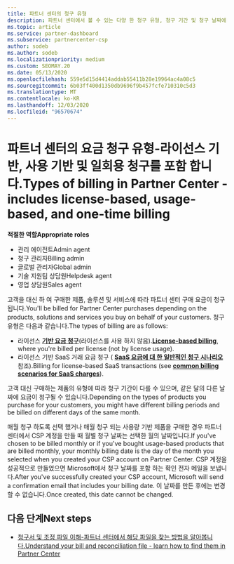 ```yaml
---
title: 파트너 센터의 청구 유형
description: 파트너 센터에서 볼 수 있는 다양 한 청구 유형, 청구 기간 및 청구 날짜에 대해 알아봅니다.
ms.topic: article
ms.service: partner-dashboard
ms.subservice: partnercenter-csp
author: sodeb
ms.author: sodeb
ms.localizationpriority: medium
ms.custom: SEOMAY.20
ms.date: 05/13/2020
ms.openlocfilehash: 559e5d15d4414addab55411b28e19964ac4a08c5
ms.sourcegitcommit: 6b03ff400d1350db9696f9b457fcfe710310c5d3
ms.translationtype: MT
ms.contentlocale: ko-KR
ms.lasthandoff: 12/03/2020
ms.locfileid: "96570674"
---
```

# <a name="types-of-billing-in-partner-center---includes-license-based-usage-based-and-one-time-billing"></a><span data-ttu-id="993a9-103">파트너 센터의 요금 청구 유형-라이선스 기반, 사용 기반 및 일회용 청구를 포함 합니다.</span><span class="sxs-lookup"><span data-stu-id="993a9-103">Types of billing in Partner Center - includes license-based, usage-based, and one-time billing</span></span>

<span data-ttu-id="993a9-104">**적절한 역할**</span><span class="sxs-lookup"><span data-stu-id="993a9-104">**Appropriate roles**</span></span>

- <span data-ttu-id="993a9-105">관리 에이전트</span><span class="sxs-lookup"><span data-stu-id="993a9-105">Admin agent</span></span>
- <span data-ttu-id="993a9-106">청구 관리자</span><span class="sxs-lookup"><span data-stu-id="993a9-106">Billing admin</span></span>
- <span data-ttu-id="993a9-107">글로벌 관리자</span><span class="sxs-lookup"><span data-stu-id="993a9-107">Global admin</span></span>
- <span data-ttu-id="993a9-108">기술 지원팀 상담원</span><span class="sxs-lookup"><span data-stu-id="993a9-108">Helpdesk agent</span></span>
- <span data-ttu-id="993a9-109">영업 상담원</span><span class="sxs-lookup"><span data-stu-id="993a9-109">Sales agent</span></span>

<span data-ttu-id="993a9-110">고객을 대신 하 여 구매한 제품, 솔루션 및 서비스에 따라 파트너 센터 구매 요금이 청구 됩니다.</span><span class="sxs-lookup"><span data-stu-id="993a9-110">You'll be billed for Partner Center purchases depending on the products, solutions and services you buy on behalf of your customers.</span></span> <span data-ttu-id="993a9-111">청구 유형은 다음과 같습니다.</span><span class="sxs-lookup"><span data-stu-id="993a9-111">The types of billing are as follows:</span></span>

- <span data-ttu-id="993a9-112">라이선스 [**기반 요금 청구**](license-based-billing.md)(라이선스를 사용 하지 않음).</span><span class="sxs-lookup"><span data-stu-id="993a9-112">[**License-based billing**](license-based-billing.md), where you're billed per license (not by license usage).</span></span>
- <span data-ttu-id="993a9-113">라이선스 기반 SaaS 거래 요금 청구 ( [**SaaS 요금에 대 한 일반적인 청구 시나리오**](common-billing-scenarios-saas.md)참조).</span><span class="sxs-lookup"><span data-stu-id="993a9-113">Billing for license-based SaaS transactions (see [**common billing scenarios for SaaS charges**](common-billing-scenarios-saas.md)).</span></span>

<span data-ttu-id="993a9-114">고객 대신 구매하는 제품의 유형에 따라 청구 기간이 다를 수 있으며, 같은 달의 다른 날짜에 요금이 청구될 수 있습니다.</span><span class="sxs-lookup"><span data-stu-id="993a9-114">Depending on the types of products you purchase for your customers, you might have different billing periods and be billed on different days of the same month.</span></span>

<span data-ttu-id="993a9-115">매월 청구 하도록 선택 했거나 매월 청구 되는 사용량 기반 제품을 구매한 경우 파트너 센터에서 CSP 계정을 만들 때 월별 청구 날짜는 선택한 월의 날짜입니다.</span><span class="sxs-lookup"><span data-stu-id="993a9-115">If you've chosen to be billed monthly or if you've bought usage-based products that are billed monthly, your monthly billing date is the day of the month you selected when you created your CSP account on Partner Center.</span></span> <span data-ttu-id="993a9-116">CSP 계정을 성공적으로 만들었으면 Microsoft에서 청구 날짜를 포함 하는 확인 전자 메일을 보냅니다.</span><span class="sxs-lookup"><span data-stu-id="993a9-116">After you've successfully created your CSP account, Microsoft will send a confirmation email that includes your billing date.</span></span> <span data-ttu-id="993a9-117">이 날짜를 만든 후에는 변경할 수 없습니다.</span><span class="sxs-lookup"><span data-stu-id="993a9-117">Once created, this date cannot be changed.</span></span>

## <a name="next-steps"></a><span data-ttu-id="993a9-118">다음 단계</span><span class="sxs-lookup"><span data-stu-id="993a9-118">Next steps</span></span>

- [<span data-ttu-id="993a9-119">청구서 및 조정 파일 이해-파트너 센터에서 해당 파일을 찾는 방법을 알아봅니다.</span><span class="sxs-lookup"><span data-stu-id="993a9-119">Understand your bill and reconciliation file - learn how to find them in Partner Center</span></span>](read-your-bill.md)